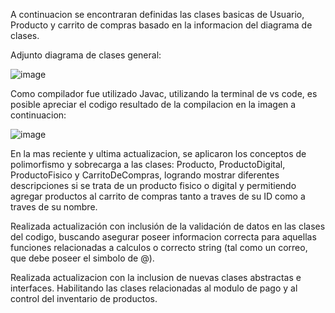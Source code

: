 A continuacion se encontraran definidas las clases basicas de Usuario, Producto y carrito de compras basado en la informacion del diagrama de clases.

Adjunto diagrama de clases general:

![image](https://github.com/user-attachments/assets/f608fb87-6d68-4f91-a000-7098bc2456b9)

Como compilador fue utilizado Javac, utilizando la terminal de vs code, es posible apreciar el codigo resultado de la compilacion en la imagen a continuacion:

![image](https://github.com/user-attachments/assets/09c0259b-b1d2-482b-9dd8-ef04cd9bfb7b)

En la mas reciente y ultima actualizacion, se aplicaron los conceptos de polimorfismo y sobrecarga a las clases: Producto, ProductoDigital, ProductoFisico y CarritoDeCompras, logrando mostrar diferentes descripciones si se trata de un producto fisico o digital y permitiendo agregar productos al carrito de compras tanto a traves de su ID como a traves de su nombre. 

 Realizada actualización con inclusión de la validación de datos en las clases del codigo, buscando asegurar poseer informacion correcta para aquellas funciones relacionadas a calculos o correcto string (tal como un correo, que debe poseer el simbolo de @).

 Realizada actualizacion con la inclusion de nuevas clases abstractas e interfaces. Habilitando las clases relacionadas al modulo de pago y al control del inventario de productos.